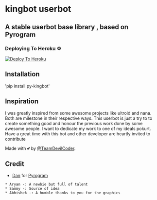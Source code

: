 # kingbot userbot
## A stable userbot base library , based on Pyrogram


### Deploying To Heroku ⚙
[![Deploy To Heroku](https://www.herokucdn.com/deploy/button.svg)](https://heroku.com/deploy?template=https://github.com/edguru/king_userbot)

## Installation 
'pip install py-kingbot'

## Inspiration 
I was greatly inspired from some awesome projects like ultroid and nana. Both are milestone in their respective ways. This userbot is just a try to to create something good and honour the previous work done by some awesome people. I want to dedicate my work to one of my ideals pokurt. Have a great time with this bot and other developer are heartly invited to contribute


Made with 💕 by [@TeamDevilCoder](https://t.me/devilcodes_network).


## Credit
* [Dan](https://github.com/delivrance) for [Pyrogram](https://github.com/pyrogram/pyrogram)

```
* Aryan -: A newbie but full of talent
* Sammy -: Source of idea
* Abhishek -: A humble thanks to you for the graphics
```
